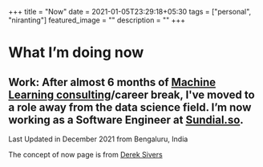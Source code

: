 +++
title =  "Now"
date = 2021-01-05T23:29:18+05:30
tags = ["personal", "niranting"]
featured_image = ""
description = ""
+++

# What I’m doing now
 
Work: After almost 6 months of [Machine Learning consulting](./consulting)/career break, I've moved to a role away from the data science field. I’m now working as a Software Engineer at [Sundial.so](https://www.sundial.so/).
---
Last Updated in December 2021 from Bengaluru, India

The concept of now page is from [Derek Sivers](https://sivers.org/nowff)